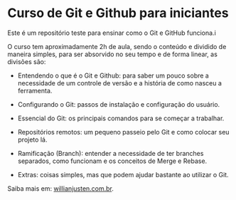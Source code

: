 # Curso de Git e Github para iniciantes

Este é um repositório teste para ensinar como o Git e GitHub funciona.i

O curso tem aproximadamente 2h de aula, sendo o conteúdo e dividido de maneira simples, para ser absorvido no seu tempo e de forma linear, as divisões são:

- Entendendo o que é o Git e Github: para saber um pouco sobre a necessidade de um controle de versão e a história de como nasceu a ferramenta.

- Configurando o Git: passos de instalação e configuração do usuário.

- Essencial do Git: os principais comandos para se começar a trabalhar.

- Repositórios remotos: um pequeno passeio pelo Git e como colocar seu projeto lá.

- Ramificação (Branch): entender a necessidade de ter branches separados, como funcionam e os conceitos de Merge e Rebase.

- Extras: coisas simples, mas que podem ajudar bastante ao utilizar o Git.

Saiba mais em: <a href="https://willianjusten.com.br" target="_blank">willianjusten.com.br</a>.